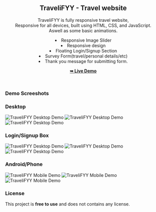 <div align="center">
  
  <h2 align="center">TraveliFYY - Travel website</h2>

  TraveliFYY is fully responsive travel website, 
  <br />Responsive for all devices, built using HTML, CSS, and JavaScript.
  <br />Aswell as some basic animations.
  <li align="center">Responsive Image Slider</li>
  <li align="center">Responsive design</li>
  <li align="center">Floating Login/Signup Section</li>
  <li align="center">Survey Form(travel/personal details/etc)</li>
  <li align="center">Thank you message for submitting form.</li>

  <a href="https://tech2cool.github.io/TraveliFYY-Travel-Website/"><strong>➥ Live Demo</strong></a>

</div>

<br />

### Demo Screeshots

### Desktop

![TraveliFYY Desktop Demo](./readme-images/demo1.png "Desktop Demo 1")
![TraveliFYY Desktop Demo](./readme-images/demo2.png "Desktop Demo 2")
![TraveliFYY Desktop Demo](./readme-images/demo3.png "Desktop Demo 3")

### Login/Signup Box
![TraveliFYY Desktop Demo](./readme-images/login.png "Desktop Demo 4")
![TraveliFYY Desktop Demo](./readme-images/signup.png "Desktop Demo 5")
![TraveliFYY Desktop Demo](./readme-images/thank%20you.png "Desktop Demo 6")


### Android/Phone

![TraveliFYY Mobile Demo](./readme-images/demo-mobile.png "Mobile Demo 1")
![TraveliFYY Mobile Demo](./readme-images/demo-mobile2.png "Mobile Demo 2")
![TraveliFYY Mobile Demo](./readme-images/demo-mobile3.png "Mobile Demo 3")

### License

This project is **free to use** and does not contains any license.